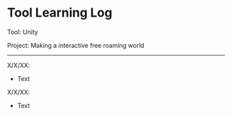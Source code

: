# Tool Learning Log

Tool: Unity

Project: Making a interactive free roaming world

---

X/X/XX:
* Text

X/X/XX:
* Text


<!-- 
* Links you used today (websites, videos, etc)
* Things you tried, progress you made, etc
* Challenges, a-ha moments, etc
* Questions you still have
* What you're going to try next
-->
